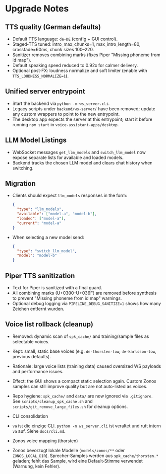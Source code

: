 # Upgrade Notes

## TTS quality (German defaults)
- Default TTS language: `de-DE` (config + GUI control).
- Staged‑TTS tuned: intro_max_chunks=1, max_intro_length=80, crossfade=60ms, chunk sizes 100–220.
- Sanitizer removes combining marks (fixes Piper "Missing phoneme from id map").
- Default speaking speed reduced to 0.92x for calmer delivery.
- Optional post‑FX: loudness normalize and soft limiter (enable with `TTS_LOUDNESS_NORMALIZE=1`).

## Unified server entrypoint
- Start the backend via `python -m ws_server.cli`.
- Legacy scripts under `backend/ws-server/` have been removed; update any
  custom wrappers to point to the new entrypoint.
- The desktop app expects the server at this entrypoint; start it before
  running `npm start` in `voice-assistant-apps/desktop`.

## LLM Model Listings
- WebSocket messages `get_llm_models` and `switch_llm_model` now expose
  separate lists for available and loaded models.
- Backend tracks the chosen LLM model and clears chat history when switching.

## Migration
- Clients should expect `llm_models` responses in the form:
  ```json
  {
    "type": "llm_models",
    "available": ["model-a", "model-b"],
    "loaded": ["model-a"],
    "current": "model-a"
  }
  ```
- When selecting a new model send:
  ```json
  {
    "type": "switch_llm_model",
    "model": "model-b"
  }
  ```

## Piper TTS sanitization
- Text for Piper is sanitized with a final guard.
- All combining marks (U+0300–U+036F) are removed before synthesis to prevent "Missing phoneme from id map" warnings.
- Optional debug logging via `PIPELINE_DEBUG_SANITIZE=1` shows how many Zeichen entfernt wurden.

## Voice list rollback (cleanup)

- Removed: dynamic scan of `spk_cache/` and training/sample files as selectable voices.
- Kept: small, static base voices (e.g. `de-thorsten-low`, `de-karlsson-low`, previous defaults).
- Rationale: large voice lists (training data) caused oversized WS payloads and performance issues.
- Effect: the GUI shows a compact static selection again. Custom Zonos samples can still improve quality but are not auto-listed as voices.
- Repo hygiene: `spk_cache/` and `data/` are now ignored via `.gitignore`. See `scripts/cleanup_spk_cache.sh` and `scripts/git_remove_large_files.sh` for cleanup options.
- CLI consolidation
- `va` ist die einzige CLI. `python -m ws_server.cli` ist veraltet und ruft intern `va` auf. Siehe `docs/cli.md`.

- Zonos voice mapping (thorsten)
- Zonos bevorzugt lokale Modelle (`models/zonos/**` oder `ZONOS_LOCAL_DIR`). Sprecher‑Samples werden aus `spk_cache/thorsten.*` geladen; fehlt das Sample, wird eine Default‑Stimme verwendet (Warnung, kein Fehler).

